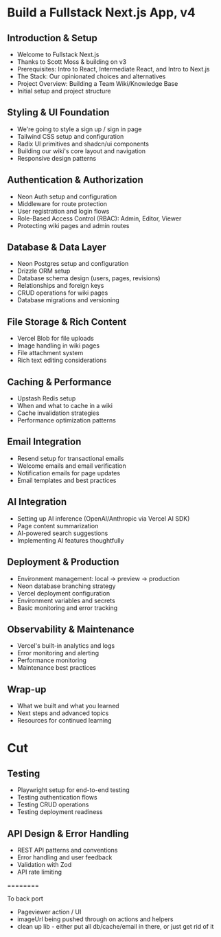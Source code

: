# Build a Fullstack Next.js App, v4

## Introduction & Setup

- Welcome to Fullstack Next.js
- Thanks to Scott Moss & building on v3
- Prerequisites: Intro to React, Intermediate React, and Intro to Next.js
- The Stack: Our opinionated choices and alternatives
- Project Overview: Building a Team Wiki/Knowledge Base
- Initial setup and project structure

## Styling & UI Foundation

- We're going to style a sign up / sign in page
- Tailwind CSS setup and configuration
- Radix UI primitives and shadcn/ui components
- Building our wiki's core layout and navigation
- Responsive design patterns

## Authentication & Authorization

- Neon Auth setup and configuration
- Middleware for route protection
- User registration and login flows
- Role-Based Access Control (RBAC): Admin, Editor, Viewer
- Protecting wiki pages and admin routes

## Database & Data Layer

- Neon Postgres setup and configuration
- Drizzle ORM setup
- Database schema design (users, pages, revisions)
- Relationships and foreign keys
- CRUD operations for wiki pages
- Database migrations and versioning

## File Storage & Rich Content

- Vercel Blob for file uploads
- Image handling in wiki pages
- File attachment system
- Rich text editing considerations

## Caching & Performance

- Upstash Redis setup
- When and what to cache in a wiki
- Cache invalidation strategies
- Performance optimization patterns

## Email Integration

- Resend setup for transactional emails
- Welcome emails and email verification
- Notification emails for page updates
- Email templates and best practices

## AI Integration

- Setting up AI inference (OpenAI/Anthropic via Vercel AI SDK)
- Page content summarization
- AI-powered search suggestions
- Implementing AI features thoughtfully

## Deployment & Production

- Environment management: local → preview → production
- Neon database branching strategy
- Vercel deployment configuration
- Environment variables and secrets
- Basic monitoring and error tracking

## Observability & Maintenance

- Vercel's built-in analytics and logs
- Error monitoring and alerting
- Performance monitoring
- Maintenance best practices

## Wrap-up

- What we built and what you learned
- Next steps and advanced topics
- Resources for continued learning

# Cut

## Testing

- Playwright setup for end-to-end testing
- Testing authentication flows
- Testing CRUD operations
- Testing deployment readiness

## API Design & Error Handling

- REST API patterns and conventions
- Error handling and user feedback
- Validation with Zod
- API rate limiting

========

To back port

- Pageviewer action / UI
- imageUrl being pushed through on actions and helpers
- clean up lib - either put all db/cache/email in there, or just get rid of it
